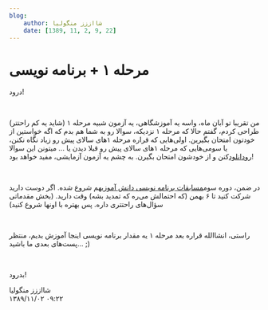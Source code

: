 ```yaml
---
blog:
    author: شااززز منگولیا
    date: [1389, 11, 2, 9, 22]
---
```

# مرحله ۱ + برنامه نویسی

<div class="cnt">
درود!<p></p>
<p><br/></p>
<p>من تقریبا تو آبان ماه، واسه یه آموزشگاهی، یه آزمون شبیه مرحله ۱ (شاید یه کم راحتتر) طراحی کردم، گفتم حالا که مرحله ۱ نزدیکه، سوالا رو به شما هم بدم که اگه خواستین از خودتون امتحان بگیرین. اولی‌هایی که قراره مرحله ۱‌های سالای پیش رو زیاد نگاه نکنن، یا سومی‌هایی که مرحله ۱های سالای پیش رو قبلا دیدن یا ... میتونن این سوالا رو<a href="http://s1.picofile.com/file/6291871226/t_exam.pdf.html" target="_blank">دانلود</a>کنن و از خودشون امتحان بگیرن. به چشم یه آزمون آزمایشی،‌ مفید خواهد بود!</p>
<p><br/></p>
<p>در ضمن، دوره سوم<a href="http://ispc.schoolnet.ir" target="_blank">مسابقات برنامه نویسی دانش آموزی</a>هم شروع شده. اگر دوست دارید شرکت کنید تا ۶ بهمن (که احتمالش می‌ره که تمدید بشه) وقت دارید. (بخش مقدماتی سؤال‌های راحتتری داره. پس بهتره با اونها شروع کنید)</p>
<p><br/></p>
<p>راستی، انشاالله قراره بعد مرحله ۱ یه مقدار برنامه نویسی اینجا آموزش بدیم، منتظر پست‌های بعدی ما باشید... ;)</p>
<p><br/></p>
<p>بدرود!</p>
</div>

<div class="blog-info">
    <div class="blog-author">شااززز منگولیا</div>
    <div class="blog-date">۱۳۸۹/۱۱/۰۲ ۰۹:۲۲</div>
</div>

